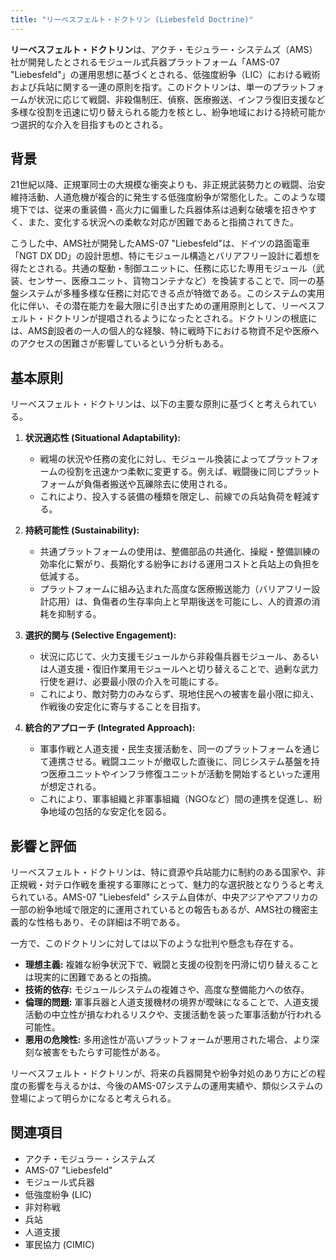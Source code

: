 ```yaml
---
title: "リーベスフェルト・ドクトリン (Liebesfeld Doctrine)"
---
```


**リーベスフェルト・ドクトリン**は、アクチ・モジュラー・システムズ（AMS）社が開発したとされるモジュール式兵器プラットフォーム「AMS-07 "Liebesfeld"」の運用思想に基づくとされる、低強度紛争（LIC）における戦術および兵站に関する一連の原則を指す。このドクトリンは、単一のプラットフォームが状況に応じて戦闘、非殺傷制圧、偵察、医療搬送、インフラ復旧支援など多様な役割を迅速に切り替えられる能力を核とし、紛争地域における持続可能かつ選択的な介入を目指すものとされる。

## 背景

21世紀以降、正規軍同士の大規模な衝突よりも、非正規武装勢力との戦闘、治安維持活動、人道危機が複合的に発生する低強度紛争が常態化した。このような環境下では、従来の重装備・高火力に偏重した兵器体系は過剰な破壊を招きやすく、また、変化する状況への柔軟な対応が困難であると指摘されてきた。

こうした中、AMS社が開発したAMS-07 "Liebesfeld"は、ドイツの路面電車「NGT DX DD」の設計思想、特にモジュール構造とバリアフリー設計に着想を得たとされる。共通の駆動・制御ユニットに、任務に応じた専用モジュール（武装、センサー、医療ユニット、貨物コンテナなど）を換装することで、同一の基盤システムが多種多様な任務に対応できる点が特徴である。このシステムの実用化に伴い、その潜在能力を最大限に引き出すための運用原則として、リーベスフェルト・ドクトリンが提唱されるようになったとされる。ドクトリンの根底には、AMS創設者の一人の個人的な経験、特に戦時下における物資不足や医療へのアクセスの困難さが影響しているという分析もある。

## 基本原則

リーベスフェルト・ドクトリンは、以下の主要な原則に基づくと考えられている。

1.  **状況適応性 (Situational Adaptability):**
    *   戦場の状況や任務の変化に対し、モジュール換装によってプラットフォームの役割を迅速かつ柔軟に変更する。例えば、戦闘後に同じプラットフォームが負傷者搬送や瓦礫除去に使用される。
    *   これにより、投入する装備の種類を限定し、前線での兵站負荷を軽減する。

2.  **持続可能性 (Sustainability):**
    *   共通プラットフォームの使用は、整備部品の共通化、操縦・整備訓練の効率化に繋がり、長期化する紛争における運用コストと兵站上の負担を低減する。
    *   プラットフォームに組み込まれた高度な医療搬送能力（バリアフリー設計応用）は、負傷者の生存率向上と早期後送を可能にし、人的資源の消耗を抑制する。

3.  **選択的関与 (Selective Engagement):**
    *   状況に応じて、火力支援モジュールから非殺傷兵器モジュール、あるいは人道支援・復旧作業用モジュールへと切り替えることで、過剰な武力行使を避け、必要最小限の介入を可能にする。
    *   これにより、敵対勢力のみならず、現地住民への被害を最小限に抑え、作戦後の安定化に寄与することを目指す。

4.  **統合的アプローチ (Integrated Approach):**
    *   軍事作戦と人道支援・民生支援活動を、同一のプラットフォームを通じて連携させる。戦闘ユニットが撤収した直後に、同じシステム基盤を持つ医療ユニットやインフラ修復ユニットが活動を開始するといった運用が想定される。
    *   これにより、軍事組織と非軍事組織（NGOなど）間の連携を促進し、紛争地域の包括的な安定化を図る。

## 影響と評価

リーベスフェルト・ドクトリンは、特に資源や兵站能力に制約のある国家や、非正規戦・対テロ作戦を重視する軍隊にとって、魅力的な選択肢となりうると考えられている。AMS-07 "Liebesfeld" システム自体が、中央アジアやアフリカの一部の紛争地域で限定的に運用されているとの報告もあるが、AMS社の機密主義的な性格もあり、その詳細は不明である。

一方で、このドクトリンに対しては以下のような批判や懸念も存在する。

*   **理想主義:** 複雑な紛争状況下で、戦闘と支援の役割を円滑に切り替えることは現実的に困難であるとの指摘。
*   **技術的依存:** モジュールシステムの複雑さや、高度な整備能力への依存。
*   **倫理的問題:** 軍事兵器と人道支援機材の境界が曖昧になることで、人道支援活動の中立性が損なわれるリスクや、支援活動を装った軍事活動が行われる可能性。
*   **悪用の危険性:** 多用途性が高いプラットフォームが悪用された場合、より深刻な被害をもたらす可能性がある。

リーベスフェルト・ドクトリンが、将来の兵器開発や紛争対処のあり方にどの程度の影響を与えるかは、今後のAMS-07システムの運用実績や、類似システムの登場によって明らかになると考えられる。

## 関連項目

*   アクチ・モジュラー・システムズ
*   AMS-07 "Liebesfeld"
*   モジュール式兵器
*   低強度紛争 (LIC)
*   非対称戦
*   兵站
*   人道支援
*   軍民協力 (CIMIC)
